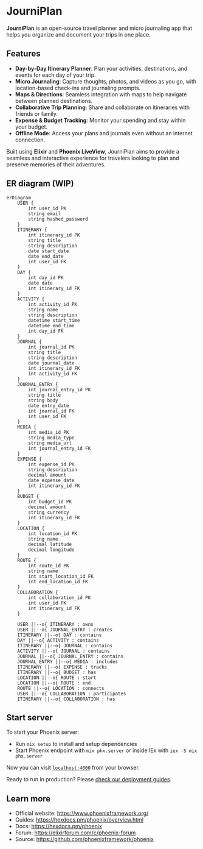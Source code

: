 # JourniPlan

**JourniPlan** is an open-source travel planner and micro journaling app that helps you organize and document your trips in one place. 

## Features
- **Day-by-Day Itinerary Planner**: Plan your activities, destinations, and events for each day of your trip.
- **Micro Journaling**: Capture thoughts, photos, and videos as you go, with location-based check-ins and journaling prompts.
- **Maps & Directions**: Seamless integration with maps to help navigate between planned destinations.
- **Collaborative Trip Planning**: Share and collaborate on itineraries with friends or family.
- **Expense & Budget Tracking**: Monitor your spending and stay within your budget.
- **Offline Mode**: Access your plans and journals even without an internet connection.

Built using **Elixir** and **Phoenix LiveView**, JourniPlan aims to provide a seamless and interactive experience for travelers looking to plan and preserve memories of their adventures.

## ER diagram (WIP)

```mermaid
erDiagram
    USER {
        int user_id PK
        string email
        string hashed_password
    }
    ITINERARY {
        int itinerary_id PK
        string title
        string description
        date start_date
        date end_date
        int user_id FK
    }
    DAY {
        int day_id PK
        date date
        int itinerary_id FK
    }
    ACTIVITY {
        int activity_id PK
        string name
        string description
        datetime start_time
        datetime end_time
        int day_id FK
    }
    JOURNAL {
        int journal_id PK
        string title
        string description
        date journal_date
        int itinerary_id FK
        int activity_id FK
    }
    JOURNAL_ENTRY {
        int journal_entry_id PK
        string title
        string body
        date entry_date
        int journal_id FK
        int user_id FK
    }
    MEDIA {
        int media_id PK
        string media_type
        string media_url
        int journal_entry_id FK
    }
    EXPENSE {
        int expense_id PK
        string description
        decimal amount
        date expense_date
        int itinerary_id FK
    }
    BUDGET {
        int budget_id PK
        decimal amount
        string currency
        int itinerary_id FK
    }
    LOCATION {
        int location_id PK
        string name
        decimal latitude
        decimal longitude
    }
    ROUTE {
        int route_id PK
        string name
        int start_location_id FK
        int end_location_id FK
    }
    COLLABORATION {
        int collaboration_id PK
        int user_id FK
        int itinerary_id FK
    }

    USER ||--o{ ITINERARY : owns
    USER ||--o{ JOURNAL_ENTRY : creates
    ITINERARY ||--o{ DAY : contains
    DAY ||--o{ ACTIVITY : contains
    ITINERARY ||--o{ JOURNAL : contains
    ACTIVITY ||--o{ JOURNAL : contains
    JOURNAL ||--o{ JOURNAL_ENTRY : contains
    JOURNAL_ENTRY ||--o{ MEDIA : includes
    ITINERARY ||--o{ EXPENSE : tracks
    ITINERARY ||--o{ BUDGET : has
    LOCATION ||--o{ ROUTE : start
    LOCATION ||--o{ ROUTE : end
    ROUTE ||--o{ LOCATION : connects
    USER ||--o{ COLLABORATION : participates
    ITINERARY ||--o{ COLLABORATION : has
```

## Start server 

To start your Phoenix server:

  * Run `mix setup` to install and setup dependencies
  * Start Phoenix endpoint with `mix phx.server` or inside IEx with `iex -S mix phx.server`

Now you can visit [`localhost:4000`](http://localhost:4000) from your browser.

Ready to run in production? Please [check our deployment guides](https://hexdocs.pm/phoenix/deployment.html).

## Learn more

  * Official website: https://www.phoenixframework.org/
  * Guides: https://hexdocs.pm/phoenix/overview.html
  * Docs: https://hexdocs.pm/phoenix
  * Forum: https://elixirforum.com/c/phoenix-forum
  * Source: https://github.com/phoenixframework/phoenix
